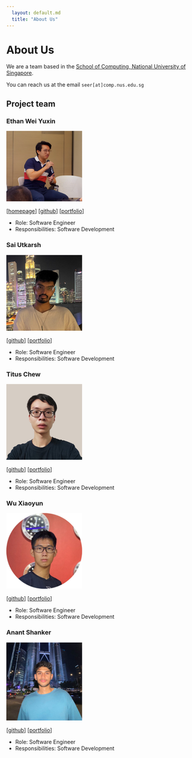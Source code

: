 ```yaml
---
  layout: default.md
  title: "About Us"
---
```


# About Us

We are a team based in the [School of Computing, National University of Singapore](http://www.comp.nus.edu.sg).

You can reach us at the email `seer[at]comp.nus.edu.sg`

## Project team

### Ethan Wei Yuxin

<img src="images/belligerentbeagle.png" width="200px">

[[homepage](http://www.ethanwei.me)]
[[github](https://github.com/belligerentbeagle)]
[[portfolio](team/belligerentbeagle.md)]

* Role: Software Engineer
* Responsibilities: Software Development

### Sai Utkarsh

<img src="images/saiutkarsh33.png" width="200px">

[[github](https://github.com/saiutkarsh33)]
[[portfolio](team/saiutkarsh33.md)]

* Role: Software Engineer
* Responsibilities: Software Development

### Titus Chew 

<img src="images/tituschewxj.png" width="200px">

[[github](http://github.com/tituschewxj)] 
[[portfolio](team/tituschewxj.md)]

* Role: Software Engineer
* Responsibilities: Software Development

### Wu Xiaoyun

<img src="images/foraeons.png" width="200px">

[[github](http://github.com/ForAeons)]
[[portfolio](team/foraeons.md)]

* Role: Software Engineer
* Responsibilities: Software Development


### Anant Shanker

<img src="images/anant1902.png" width="200px">

[[github](http://github.com/anant1902)]
[[portfolio](team/anant1902.md)]

* Role: Software Engineer
* Responsibilities: Software Development

